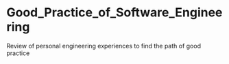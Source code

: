 # Good_Practice_of_Software_Engineering
Review of personal engineering experiences to find the path of good practice
